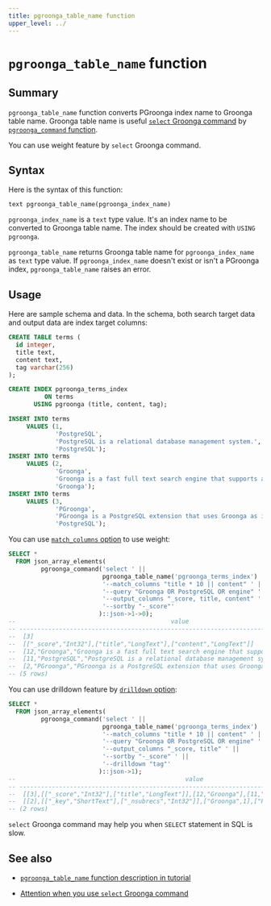```yaml
---
title: pgroonga_table_name function
upper_level: ../
---
```


# `pgroonga_table_name` function

## Summary

`pgroonga_table_name` function converts PGroonga index name to Groonga table name. Groonga table name is useful [`select` Groonga command](http://groonga.org/docs/reference/commands/select.html) by [`pgroonga_command` function](pgroonga-command.html).

You can use weight feature by `select` Groonga command.

## Syntax

Here is the syntax of this function:

```text
text pgroonga_table_name(pgroonga_index_name)
```

`pgroonga_index_name` is a `text` type value. It's an index name to be converted to Groonga table name. The index should be created with `USING pgroonga`.

`pgroonga_table_name` returns Groonga table name for `pgroonga_index_name` as `text` type value. If `pgroonga_index_name` doesn't exist or isn't a PGroonga index, `pgroonga_table_name` raises an error.

## Usage

Here are sample schema and data. In the schema, both search target data and output data are index target columns:

```sql
CREATE TABLE terms (
  id integer,
  title text,
  content text,
  tag varchar(256)
);

CREATE INDEX pgroonga_terms_index
          ON terms
       USING pgroonga (title, content, tag);

INSERT INTO terms
     VALUES (1,
             'PostgreSQL',
             'PostgreSQL is a relational database management system.',
             'PostgreSQL');
INSERT INTO terms
     VALUES (2,
             'Groonga',
             'Groonga is a fast full text search engine that supports all languages.',
             'Groonga');
INSERT INTO terms
     VALUES (3,
             'PGroonga',
             'PGroonga is a PostgreSQL extension that uses Groonga as index.',
             'PostgreSQL');
```

You can use [`match_columns` option](http://groonga.org/docs/reference/commands/select.html#select-match-columns) to use weight:

```sql
SELECT *
  FROM json_array_elements(
         pgroonga_command('select ' ||
                          pgroonga_table_name('pgroonga_terms_index') || ' ' ||
                          '--match_columns "title * 10 || content" ' ||
                          '--query "Groonga OR PostgreSQL OR engine" ' ||
                          '--output_columns "_score, title, content" ' ||
                          '--sortby "-_score"'
                         )::json->1->0);
--                                           value                                          
-- -----------------------------------------------------------------------------------------
--  [3]
--  [["_score","Int32"],["title","LongText"],["content","LongText"]]
--  [12,"Groonga","Groonga is a fast full text search engine that supports all languages."]
--  [11,"PostgreSQL","PostgreSQL is a relational database management system."]
--  [2,"PGroonga","PGroonga is a PostgreSQL extension that uses Groonga as index."]
-- (5 rows)
```

You can use drilldown feature by [`drilldown` option](http://groonga.org/docs/reference/commands/select.html#select-drilldown):

```sql
SELECT *
  FROM json_array_elements(
         pgroonga_command('select ' ||
                          pgroonga_table_name('pgroonga_terms_index') || ' ' ||
                          '--match_columns "title * 10 || content" ' ||
                          '--query "Groonga OR PostgreSQL OR engine" ' ||
                          '--output_columns "_score, title" ' ||
                          '--sortby "-_score" ' ||
                          '--drilldown "tag"'
                         )::json->1);
--                                               value                                              
-- -------------------------------------------------------------------------------------------------
--  [[3],[["_score","Int32"],["title","LongText"]],[12,"Groonga"],[11,"PostgreSQL"],[2,"PGroonga"]]
--  [[2],[["_key","ShortText"],["_nsubrecs","Int32"]],["Groonga",1],["PostgreSQL",2]]
-- (2 rows)
```

`select` Groonga command may help you when `SELECT` statement in SQL is slow.

## See also

  * [`pgroonga_table_name` function description in tutorial](../../tutorial/#pgroonga-table-name)

  * [Attention when you use `select` Groonga command](pgroonga-command.html#attention)

